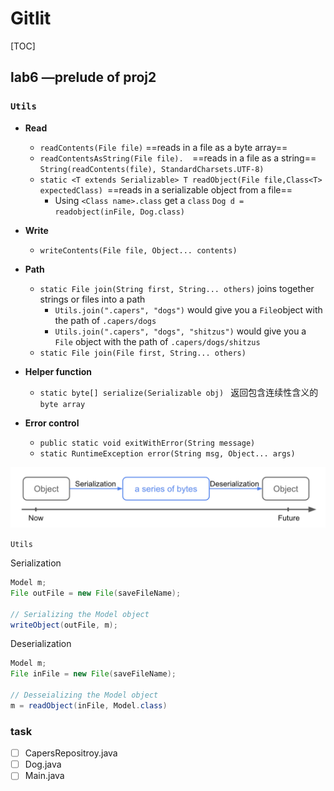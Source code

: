 # Gitlit

[TOC]

## lab6 —prelude of proj2

### `Utils`

- **Read**
  - `readContents(File file)` ==reads in a file as a byte array==
  - `readContentsAsString(File file).  `==reads in a file as a string==` String(readContents(file), StandardCharsets.UTF-8)`
  - `static <T extends Serializable> T readObject(File file,Class<T> expectedClass) `==reads in a serializable object from a file==
    - Using `<Class name>.class` get a `class` `Dog d = readobject(inFile, Dog.class)`

- **Write**
  - `writeContents(File file, Object... contents)` 
- **Path**
  - `static File join(String first, String... others)`  joins together strings or files into a path
    - `Utils.join(".capers", "dogs")` would give you a `File`object with the path of `.capers/dogs`
    - `Utils.join(".capers", "dogs", "shitzus")` would give you a `File` object with the path of `.capers/dogs/shitzus` 
  - `static File join(File first, String... others)` 
- **Helper function**
  - `static byte[] serialize(Serializable obj) ` 返回包含连续性含义的`byte array`
- **Error control**
  - `public static void exitWithError(String message)`
  - `static RuntimeException error(String msg, Object... args)`

![image-20220417124441276](Gitlet.assets/image-20220417124441276.png)

`Utils`

Serialization

```java
Model m;
File outFile = new File(saveFileName);

// Serializing the Model object
writeObject(outFile, m);
```

Deserialization

```java
Model m;
File inFile = new File(saveFileName);

// Desseializing the Model object
m = readObject(inFile, Model.class)
```



### task

- [ ] CapersRepositroy.java
- [ ] Dog.java
- [ ] Main.java